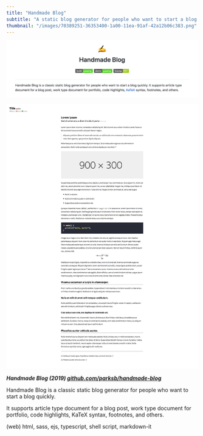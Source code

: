 ```yaml
---
title: "Handmade Blog"
subtitle: "A static blog generator for people who want to start a blog quickly"
thumbnail: "/images/70389251-36353400-1a00-11ea-91af-42a12b06c383.png"
---
```


![](/images/74082599-132a0d80-4a9f-11ea-92f8-3b8da0a86004.webp)

![](/images/70389251-36353400-1a00-11ea-91af-42a12b06c383.webp)

_**Handmade Blog (2019) [github.com/parksb/handmade-blog](https://github.com/parksb/handmade-blog)**_

Handmade Blog is a classic static blog generator for people who want to start a blog quickly.

It supports article type document for a blog post, work type document for portfolio, code highlights, KaTeX syntax, footnotes, and others.

(web) html, sass, ejs, typescript, shell script, markdown-it 
